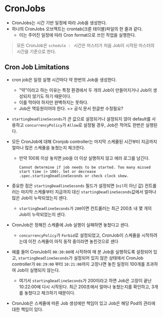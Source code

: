 # CronJobs

* CronJobs는 시간 기반 일정에 따라 Job을 생성한다.
* 하나의 CronJobs 오브젝트는 crontab(크론 테이블)파일의 한 줄과 같다.
  * 이는 주어진 일정에 따라 Cron format으로 쓰인 작업을 실행한다.

> 모든 CronJob은 `schedule : ` 시간은 마스터가 처음 Job이 시작된 마스터의 시간을 기준으로 한다.

## Cron Job Limitations

* cron job은 일정 실행 시간마다 약 한번의 Job을 생성한다.

  * "약"이라고 하는 이유는 특정 환경에서 두 개의 Job이 만들어지거나 Job이 생성되지 않기도 하기 때문이다.
  * 이를 막아야 하지만 완벽하지는 못하다.
  * Job은 멱등원이어야 한다. => 공식 문서 한글판 수정필요?

* `startingDeadlineSeconds`가 큰 값으로 설정되거나 설정되지 않아 default를 사용하고  `concurrencyPolicy`가 `Allow`로 설정될 경우, Job은 적어도 한번은 실행된다.

* 모든 CronJob에 대해 Cronjob controller는 마지막 스케쥴된 시간부터 지금까지 얼마나 많은 스케쥴을 놓쳤는지 체크한다.

  * 만약 100회 이상 놓치면 job을 더 이상 실행하지 않고 에러 로그를 남긴다.

    ```
    Cannot determine if job needs to be started. Too many missed start time (> 100). Set or decrease .spec.startingDeadlineSeconds or check clock skew.
    ```

* 중요한 점은 `startingDeadlineSeconds` 필드가 설정되면 (`nil`이 아닌 값) 컨트롤러는 마지막 스케쥴부터 지금까지 대신 `startingDeadlineSeconds`값에서 얼마나 많은 Job이 누락되었는지 센다.

  * `startingDeadlineSeconds`가 `200`이면 컨트롤러는 최근 200초 내 몇 개의 Job이 누락되었는지 센다.

* CronJob은 정해진 스케쥴에 Job 실행이 실패하면 놓쳤다고 센다.

  * `concurrencyPolicy`가 `Forbid`로 설정되었고, CronJob이 스케쥴을 시작하려는데 이전 스케쥴이 아직 동작 중이라면 놓친것으로 센다

* 예를 들어 CronJob이 `08:30:00`에 시작하여 매 분 Job을 실행하도록 설정되어 있고, `startingDeadlineSeconds`가 설정되어 있지 않은 상태에서 CronJob controller가 `08:29:00` 부터 `10:21:00`까지 고장나면 놓친 일정이 100개를 초과하여 Job이 실행되지 않는다.

  * 여기서 `startingDeadlineSeconds`가 200이라고 하면 Job은 고장이 끝난 10:22:00에 다시 시작된다. 최근 200초에서 얼마나 놓쳤는지를 확인하고, 3개를 놓쳤다고 체크하기 때문이다.

* CronJob은 스케쥴에 따른 Job 생성에만 책임이 있고 Job은 해당 Pod의 관리에 대한 책임이 있다.